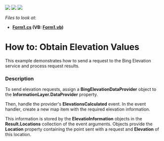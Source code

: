 <!-- default badges list -->
![](https://img.shields.io/endpoint?url=https://codecentral.devexpress.com/api/v1/VersionRange/128576738/16.1.4%2B)
[![](https://img.shields.io/badge/Open_in_DevExpress_Support_Center-FF7200?style=flat-square&logo=DevExpress&logoColor=white)](https://supportcenter.devexpress.com/ticket/details/T378717)
[![](https://img.shields.io/badge/📖_How_to_use_DevExpress_Examples-e9f6fc?style=flat-square)](https://docs.devexpress.com/GeneralInformation/403183)
<!-- default badges end -->
<!-- default file list -->
*Files to look at*:

* **[Form1.cs](./CS/BingElevation/Form1.cs) (VB: [Form1.vb](./VB/BingElevation/Form1.vb))**
<!-- default file list end -->
# How to: Obtain Elevation Values


This example demonstrates how to send a request to the Bing Elevation service and process request results.


<h3>Description</h3>

<p>To send elevation requests, assign a <strong>BingElevationDataProvider</strong> object to the <strong>InformationLayer.DataProvider</strong> property.</p>
<p>Then, handle the provider's <strong>ElevationsCalculated</strong> event. In the event handler, create a new map item with the required elevation information.</p>
<p>This information is stored by the <strong>ElevatioInformation</strong> objects in the <strong>Result.Locations</strong> collection of the event arguments.&nbsp;Objects provide the <strong>Location</strong> property containing the point sent with a request and <strong>Elevation</strong> of this location.</p>

<br/>


